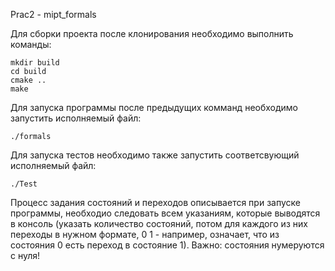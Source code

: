 Prac2 - mipt_formals

Для сборки проекта после клонирования необходимо выполнить команды:
```
mkdir build
cd build
cmake ..
make
```

Для запуска программы после предыдущих комманд необходимо запустить исполняемый файл:
```
./formals
```

Для запуска тестов необходимо также запустить соответсвующий исполняемый файл:
```
./Test
```

Процесс задания состояний и переходов описывается при запуске программы, необходио следовать всем указаниям, которые выводятся в консоль (указать количество состояний, потом для каждого из них переходы в нужном формате, 0 1 - например, означает, что из состояния 0 есть переход в состояние 1). Важно: состояния нумеруются с нуля!


